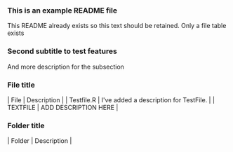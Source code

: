 ### This is an example README file
This README already exists so this text should be retained. Only a file table exists










### Second subtitle to test features
And more description for the subsection

### File title
| File | Description |
| Testfile.R | I've added a description for TestFile. |
| TEXTFILE | ADD DESCRIPTION HERE |

### Folder title
| Folder | Description |

